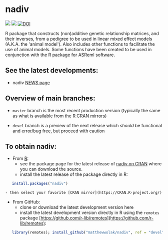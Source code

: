 # nadiv
[![](https://www.r-pkg.org/badges/version/nadiv)](https://cran.r-project.org/package=nadiv)
[![](https://cranlogs.r-pkg.org/badges/grand-total/nadiv)](https://cranlogs.r-pkg.org/badges/grand-total/nadiv)
[![DOI](https://zenodo.org/badge/DOI/10.5281/zenodo.4667837.svg)](https://doi.org/10.5281/zenodo.4667837)


R package that constructs (non)additive genetic relationship matrices, and their inverses, from a pedigree to be used in linear mixed effect models (A.K.A. the 'animal model'). Also includes other functions to facilitate the use of animal models. Some functions have been created to be used in conjunction with the R package for ASReml software.

## See the latest developments:
  - nadiv [NEWS page](https://github.com/matthewwolak/nadiv/blob/master/NEWS.md)

## Overview of main branches:
  - `master` branch is the most recent production version (typically the same as what is available from the [R CRAN mirrors](https://cran.r-project.org/))
 
  - `devel` branch is a preview of the next release which _should_ be functional and error/bug free, but proceed with caution


## To obtain nadiv:
  - From [R](https://CRAN.R-project.org/):
    - see the package page for the latest release of [nadiv on CRAN](https://CRAN.R-project.org/package=nadiv) where you can download the source.
    - install the latest release of the package directly in R:
```R
   install.packages("nadiv")
```
    - then select your favorite [CRAN mirror](https://CRAN.R-project.org/)
   
  - From GitHub:
    - clone or download the latest development version here
    - install the latest development version directly in R using the `remotes` package [https://github.com/r-lib/remotes](https://github.com/r-lib/remotes):
```R
   library(remotes); install_github("matthewwolak/nadiv", ref = "devel")
```


